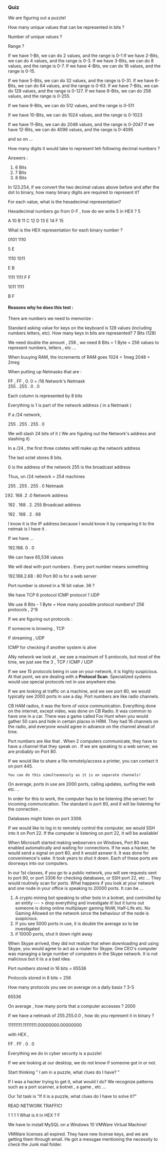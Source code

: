 



### Quiz


We are figuring out a puzzle!



How many unique values that can be represented in bits ? 




Number of unique values ? 



Range ? 



If we have 1-Bit, we can do 2 values, and the range is 0-1
If we have 2-Bits, we can do 4 values, and the range is 0-3.
If we have 3-Bits, we can do 8 values, and the range is 0-7.
If we have 4-Bits, we can do 16 values, and the range is 0-15.

If we have 5-Bits, we can do 32 values, and the range is 0-31.
If we have 6-Bits, we can do 64 values, and the range is 0-63.
If we have 7-Bits, we can do 128 values, and the range is 0-127.
If we have 8-Bits, we can do 256 values, and the range is 0-255.


If we have 9-Bits, we can do 512 values, and the range is 0-511

If we have 10-Bits, we can do 1024 values, and the range is 0-1023

If we have 11-Bits, we can do 2048 values, and the range is 0-2047
If we have 12-Bits, we can do 4096 values, and the range is 0-4095

and so on ... 



How many digits it would take to represent teh following decimal numbers ?

Answers :

1. 6 Bits 
2. 7 Bits 
3. 8 Bits


In 123.254, if we convert the two decimal values above before and after the dot to binary, how many binary digits are required to represent it? 




For each value, what is the hexadecimal representation? 


Hexadecimal numbers go from 0-F , how do we write 5 in HEX ? 5 

A 10
B 11
C 12
D 13
E 14
F 15 


What is the HEX representation for each binary number ? 


0101   1110 

 5         E



1110 1011 

  E       B

1111  1111
  F       F

1011  1111

  B     F






#### Reasons why he does this test :


There are numbers we need to memorize : 


Standard asking value for keys on the keyboard is 128 values (including numbers letters, etc). How many keys in bits are represented? 7 Bits (128)

We need double the amount , 256 , we need 8 Bits = 1 Byte = 256 values to represent numbers, letters , etc ... 


When buuying RAM, the increments of RAM goes 1024 = 1meg
2048 = 2meg



When putting up Netmasks that are : 

FF , FF  , 0. 0  = /16 Network's Netmask   
255 . 255 . 0 . 0

Each column is represented by 8 bits


Everything is 1 is part of the network address ( in a Netmask )



If a /24 network, 

255 . 255 . 255 . 0 

We will slash 24 bits of it ( We are figuting out the Network's address and slashing it) 

In a /24 , the first three cotetes witll make up the network address

The last octet stores 8 bits. 


0 is the address of the network 
255 is the broadcast address

Thus, 
on /24 network = 254 machines 


255 . 255 . 255 . 0   Netmask 

192. 168 .2 .0   Network address

192 . 168 . 2. 255 Broadcast address  

192 . 168 . 2 . 68 


I know it is the IP address because I would know it by comparing it to the netmak is I have it . 



If we have ... 


192.168. 0 . 0  


We can have 65,536 values


We will deal with port numbers . Every port number means something 


192.168.2.68 : 80    Port 80 is for a web server 


Port number is stored in a 16 bit value.  36 ?


We have TCP 6  protocol ICMP protocol  1    UDP



We use 8 Bits - 1 Byte = How many possible protocol numbers? 256  protocols , 2^8


If we are figuring out protocols : 


If someone is browing , TCP 

If streaming , UDP

ICMP for checking if another system is alive


ANy network we look at , we see a maximum of 5 protocols, but most of the time, we just see the 3 , TCP / ICMP / UDP 


If we see 15 protocols being in use on your network, it is highly suspicious. At that point, we are dealing with a **Protocol Scan**. Specialized systems would use special protocols not in use anywhere else. 


If we are looking at traffic on a machine, and we see port 80, we would typically see 2000 ports in use a day. Port numbers are like radio channels. 


CB HAM radios, it was the form of voice communication. Everything done on the internet, except video, was done on CB Radio. It was common to have one in a car. There was a game called Fox Hunt when you would gather 50 cars and hide in certain places in HRM. They had 16 channels on the radio, and everyone would agree in advance on the channel ahead of time. 

Port numbers are like that . When 2 computers communicate, they have to have a channel that they speak on . If we are speaking to a web server, we are probably on Port 80.  

If we would like to share a file remotely/access a printer, you can contact it on port 445. 

	You can do this simultaneously as it is on separate channels!

On average, ports in use are 2000 ports, calling updates, surfing the web etc. ..


In order for this to work, the computer has to be listening (the server) for incoming communication. The standard is port 80, and it will be listening for the connection .


Databases might listen on port 3306. 

If we would like to log in to remotely control the computer, we would SSH into it on Port 22. If the computer is listening on port 22, it will be available!



When Microsoft started making webservers on Windows, Port 80 was enabled automatically and waiting for connections. If he was a hacker, he would send a signal on port 80, and it would asnwer it. It was done for conveninence's sake. It took years to shut it down. Each of these ports are doorways into our computers. 


In our 1st classes, if you go to a public network, you will see requests sent to port 80, or port 3306 for checking databases, or SSH port 22, etc ... They would routinely scan for ports. What happens if you look at your network and one node in your office is speaking to 20000 ports. It can be ... 


1. A crypto mining bot speaking to other bots in a botnet, and controlled by an entity --- > drop everything and investigate it! but it turns out someone is doing online multiplayer gaming WoW, Half-Life etc. No Gaming Allowed on the network since the behaviour of the node is suspicious. 
2. If you see 5000 ports in use, it is double the average so to be investigated 
3. if 10000 ports, shut it down right away 


When Skype arrived, they did not realize that when downloading and using Skype, you would agree to act as a router for Skype. One CEO's computer was managing a large number of computers in the Skype network. It is not malicious but it iis a a bad idea. 



Port numbers stored in 16 bits = 65536 


Protocols stored in 8 bits = 256 

How many protocols you see on average on a daily basis ? 3-5


65536 


On average , how many ports that a computer accesses ? 2000


If we have a netmask of 255.255.0.0 , how do you represent it in binary ? 

11111111.11111111.00000000.00000000



with HEX , 

FF . FF .  0  .  0



Everything we do in cyber security is a puzzle!


If we are looking at our desktop, we do not know if someone got in or not. 

Start thinking " I am in a puzzle, what clues do I have? "


If I was a hacker trying to get it, what would I do? We recognize patterns such as  a port scanner, a botnet , a game , etc ...


Our 1st task is "If it is a puzzle, what clues do I have to solve it?"


READ NETWORK TRAFFIC!


1 1 1 1   What is it in HEX ? F





We have to install MySQL on a Windows 10 VMWare Virtual Machine!


VMWare licenses all expired. They have new license keys, and we are getting them through email. He got a messgae mentioning the necessity to check the Junk mail folder. 




